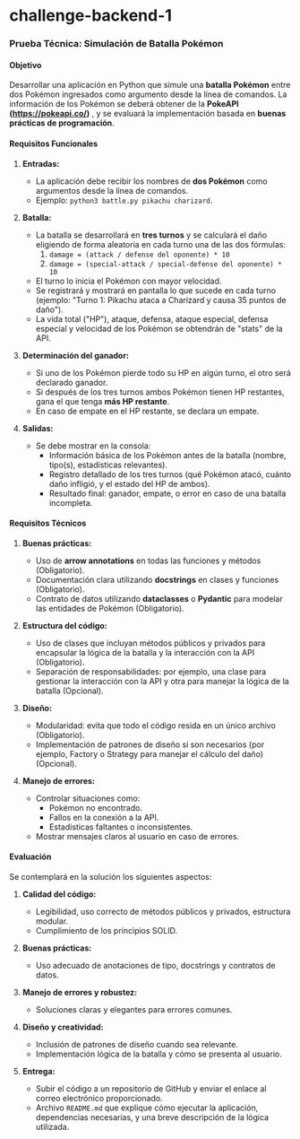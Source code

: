 # challenge-backend-1

### Prueba Técnica: Simulación de Batalla Pokémon

#### Objetivo
Desarrollar una aplicación en Python que simule una **batalla Pokémon** entre dos Pokémon ingresados como argumento desde la línea de comandos. La información de los Pokémon se deberá obtener de la **PokeAPI (https://pokeapi.co/)** , y se evaluará la implementación basada en **buenas prácticas de programación**.

#### Requisitos Funcionales
1. **Entradas:**
   - La aplicación debe recibir los nombres de **dos Pokémon** como argumentos desde la línea de comandos.
   - Ejemplo: `python3 battle.py pikachu charizard`.

2. **Batalla:**
   - La batalla se desarrollará en **tres turnos** y se calculará el daño eligiendo de forma aleatoria en cada turno una de las dos fórmulas:
     1. `damage = (attack / defense del oponente) * 10`
     2. `damage = (special-attack / special-defense del oponente) * 10`
   - El turno lo inicia el Pokémon con mayor velocidad.
   - Se registrará y mostrará en pantalla lo que sucede en cada turno (ejemplo: "Turno 1: Pikachu ataca a Charizard y causa 35 puntos de daño").
   - La vida total ("HP"), ataque, defensa, ataque especial, defensa especial y velocidad de los Pokémon se obtendrán de "stats" de la API.

3. **Determinación del ganador:**
   - Si uno de los Pokémon pierde todo su HP en algún turno, el otro será declarado ganador.
   - Si después de los tres turnos ambos Pokémon tienen HP restantes, gana el que tenga **más HP restante**.
   - En caso de empate en el HP restante, se declara un empate.

4. **Salidas:**
   - Se debe mostrar en la consola:
     - Información básica de los Pokémon antes de la batalla (nombre, tipo(s), estadísticas relevantes).
     - Registro detallado de los tres turnos (qué Pokémon atacó, cuánto daño infligió, y el estado del HP de ambos).
     - Resultado final: ganador, empate, o error en caso de una batalla incompleta.

#### Requisitos Técnicos
1. **Buenas prácticas:**
   - Uso de **arrow annotations** en todas las funciones y métodos (Obligatorio).
   - Documentación clara utilizando **docstrings** en clases y funciones (Obligatorio).
   - Contrato de datos utilizando **dataclasses** o **Pydantic** para modelar las entidades de Pokémon (Obligatorio).

2. **Estructura del código:**
   - Uso de clases que incluyan métodos públicos y privados para encapsular la lógica de la batalla y la interacción con la API (Obligatorio).
   - Separación de responsabilidades: por ejemplo, una clase para gestionar la interacción con la API y otra para manejar la lógica de la batalla (Opcional).

3. **Diseño:**
   - Modularidad: evita que todo el código resida en un único archivo (Obligatorio).
   - Implementación de patrones de diseño si son necesarios (por ejemplo, Factory o Strategy para manejar el cálculo del daño) (Opcional).

4. **Manejo de errores:**
   - Controlar situaciones como:
     - Pokémon no encontrado.
     - Fallos en la conexión a la API.
     - Estadísticas faltantes o inconsistentes.
   - Mostrar mensajes claros al usuario en caso de errores.


#### Evaluación
Se contemplará en la solución los siguientes aspectos:
1. **Calidad del código:**
   - Legibilidad, uso correcto de métodos públicos y privados, estructura modular.
   - Cumplimiento de los principios SOLID.

2. **Buenas prácticas:**
   - Uso adecuado de anotaciones de tipo, docstrings y contratos de datos.

3. **Manejo de errores y robustez:**
   - Soluciones claras y elegantes para errores comunes.

4. **Diseño y creatividad:**
   - Inclusión de patrones de diseño cuando sea relevante.
   - Implementación lógica de la batalla y cómo se presenta al usuario.

5. **Entrega:**
   - Subir el código a un repositorio de GitHub y enviar el enlace al correo electrónico proporcionado.
   - Archivo `README.md` que explique cómo ejecutar la aplicación, dependencias necesarias, y una breve descripción de la lógica utilizada.

